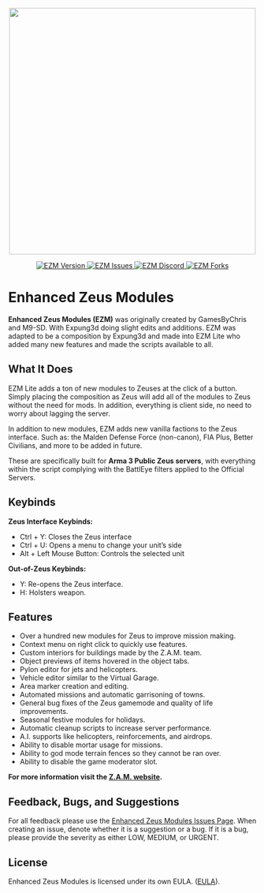 
<p align="center">
    <img src="https://i.imgur.com/9an3mrd.png" width="500">
</p>

<p align="center">
    <a href="https://github.com/expung3d/Enhanced-Zeus-Modules/releases">
        <img src="https://img.shields.io/github/v/release/expung3d/Enhanced-Zeus-Modules?label=Version" alt="EZM Version" />
    </a>
    <a href="https://github.com/expung3d/Enhanced-Zeus-Modules/issues">
        <img src="https://img.shields.io/github/issues-raw/expung3d/Enhanced-Zeus-Modules?label=Issues" alt="EZM Issues" />
    </a>
    <a href="https://discord.gg/W4ew5HP">
        <img src="https://img.shields.io/discord/700228330959536190?color=7683D5&label=Discord&logo=What" alt="EZM Discord" />
    </a>
    <a href="https://github.com/expung3d/Enhanced-Zeus-Modules/network/members">
        <img src="https://img.shields.io/github/forks/expung3d/Enhanced-Zeus-Modules?color=d93f21&label=Forks" alt="EZM Forks" />
    </a>
</p>

# Enhanced Zeus Modules
**Enhanced Zeus Modules (EZM)** was originally created by GamesByChris and M9-SD. With Expung3d doing slight edits and additions. EZM was adapted to be a composition by Expung3d and made into EZM Lite who added many new features and made the scripts available to all.

## What It Does
EZM Lite adds a ton of new modules to Zeuses at the click of a button. Simply placing the composition as Zeus will add all of the modules to Zeus without the need for mods. In addition, everything is client side, no need to worry about lagging the server.

In addition to new modules, EZM adds new vanilla factions to the Zeus interface. Such as: the Malden Defense Force (non-canon), FIA Plus, Better Civilians, and more to be added in future.

These are specifically built for <strong>Arma 3 Public Zeus servers</strong>, with everything within the script complying with the BattlEye filters applied to the Official Servers.

## Keybinds
<strong>Zeus Interface Keybinds:</strong>

 - Ctrl + Y: Closes the Zeus interface
 - Ctrl + U: Opens a menu to change your unit’s side
 - Alt + Left Mouse Button: Controls the selected unit

<strong>Out-of-Zeus Keybinds:</strong>

 - Y: Re-opens the Zeus interface.
 - H: Holsters weapon.

## Features
 - Over a hundred new modules for Zeus to improve mission making.
 - Context menu on right click to quickly use features.
 - Custom interiors for buildings made by the Z.A.M. team.
 - Object previews of items hovered in the object tabs.
 - Pylon editor for jets and helicopters.
 - Vehicle editor similar to the Virtual Garage.
 - Area marker creation and editing.
 - Automated missions and automatic garrisoning of towns.
 - General bug fixes of the Zeus gamemode and quality of life improvements.
 - Seasonal festive modules for holidays.
 - Automatic cleanup scripts to increase server performance. 
 - A.I. supports like helicopters, reinforcements, and airdrops.
 - Ability to disable mortar usage for missions.
 - Ability to god mode terrain fences so they cannot be ran over. 
 - Ability to disable the game moderator slot.

<strong>For more information visit the [Z.A.M. website](https://www.zamarma.com/). </strong>

## Feedback, Bugs, and Suggestions
For all feedback please use the [Enhanced Zeus Modules Issues Page](https://github.com/expung3d/Enhanced-Zeus-Modules/issues). When creating an issue, denote whether it is a suggestion or a bug. If it is a bug, please provide the severity as either LOW, MEDIUM, or URGENT.

## License
Enhanced Zeus Modules is licensed under its own EULA. ([EULA](https://github.com/expung3d/Enhanced-Zeus-Modules/blob/main/LICENSE)).
